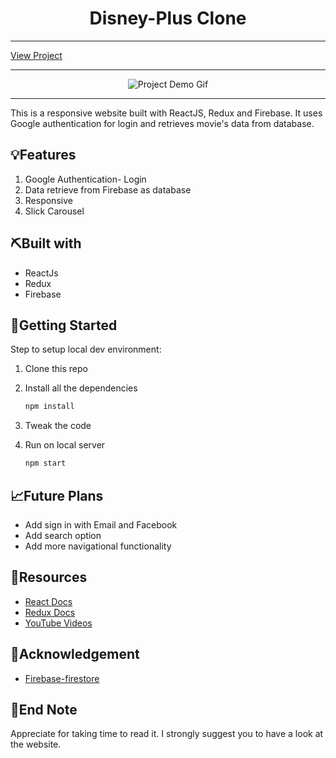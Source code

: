 <h1 align="center">Disney-Plus Clone</h1>

<hr />
 <a href="https://disney-plus-clone-3ce7e.web.app/" target="_blank">View Project</a>
<hr />
<div align="center" autoplay={true} muted={true} loop={true} object-fit="cover">

<!-- Add your project demo gif here -->

![Project Demo Gif](https://media.giphy.com/media/GLj1P9Fbuzma91SD6L/giphy.gif)

</div>

<hr />

<p align="left">This is a responsive website built with ReactJS, Redux and Firebase. It uses Google authentication for login and retrieves movie's data from database.</p>

## 💡Features

1. Google Authentication- Login
2. Data retrieve from Firebase as database
3. Responsive
4. Slick Carousel

## ⛏️Built with

- ReactJs
- Redux
- Firebase

## 🏁Getting Started

Step to setup local dev environment:

1. Clone this repo
1. Install all the dependencies

   ```bash
   npm install
   ```

1. Tweak the code
1. Run on local server

   ```bash
   npm start
   ```

## 📈Future Plans

- Add sign in with Email and Facebook
- Add search option
- Add more navigational functionality

## 🧬Resources

- [React Docs](https://reactjs.org/)
- [Redux Docs](https://redux.js.org/)
- [YouTube Videos](https://www.youtube.com/watch?v=R_OERlafbmw&t=503s)

## 🎉Acknowledgement

- [Firebase-firestore](https://firebase.google.com/)

## 👋End Note

Appreciate for taking time to read it. I strongly suggest you to have a look at the website.
